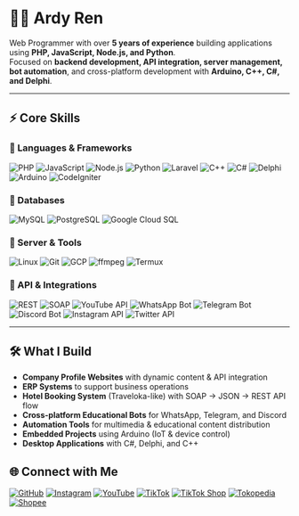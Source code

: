 # 👨‍💻 Ardy Ren

Web Programmer with over **5 years of experience** building applications using **PHP, JavaScript, Node.js, and Python**.  
Focused on **backend development, API integration, server management, bot automation**, and cross-platform development with **Arduino, C++, C#, and Delphi**.  

---

## ⚡ Core Skills  

### 🔹 Languages & Frameworks  
![PHP](https://img.shields.io/badge/PHP-777BB4?style=for-the-badge&logo=php&logoColor=white) ![JavaScript](https://img.shields.io/badge/JavaScript-F7DF1E?style=for-the-badge&logo=javascript&logoColor=black) ![Node.js](https://img.shields.io/badge/Node.js-339933?style=for-the-badge&logo=node.js&logoColor=white) ![Python](https://img.shields.io/badge/Python-3776AB?style=for-the-badge&logo=python&logoColor=white) ![Laravel](https://img.shields.io/badge/Laravel-FF2D20?style=for-the-badge&logo=laravel&logoColor=white) ![C++](https://img.shields.io/badge/C++-00599C?style=for-the-badge&logo=c%2B%2B&logoColor=white) ![C#](https://img.shields.io/badge/C%23-239120?style=for-the-badge&logo=c-sharp&logoColor=white) ![Delphi](https://img.shields.io/badge/Delphi-EE1F35?style=for-the-badge&logo=delphi&logoColor=white) ![Arduino](https://img.shields.io/badge/Arduino-00979D?style=for-the-badge&logo=arduino&logoColor=white) ![CodeIgniter](https://img.shields.io/badge/CodeIgniter-EF4223?style=for-the-badge&logo=codeigniter&logoColor=white)  

### 🔹 Databases  
![MySQL](https://img.shields.io/badge/MySQL-4479A1?style=for-the-badge&logo=mysql&logoColor=white) ![PostgreSQL](https://img.shields.io/badge/PostgreSQL-336791?style=for-the-badge&logo=postgresql&logoColor=white) ![Google Cloud SQL](https://img.shields.io/badge/Cloud%20SQL-4285F4?style=for-the-badge&logo=google-cloud&logoColor=white)  

### 🔹 Server & Tools  
![Linux](https://img.shields.io/badge/Linux-FCC624?style=for-the-badge&logo=linux&logoColor=black) ![Git](https://img.shields.io/badge/Git-F05032?style=for-the-badge&logo=git&logoColor=white) ![GCP](https://img.shields.io/badge/Google%20Cloud-4285F4?style=for-the-badge&logo=google-cloud&logoColor=white) ![ffmpeg](https://img.shields.io/badge/ffmpeg-007808?style=for-the-badge&logo=ffmpeg&logoColor=white) ![Termux](https://img.shields.io/badge/Termux-000000?style=for-the-badge&logo=linux&logoColor=white)  

### 🔹 API & Integrations  
![REST](https://img.shields.io/badge/REST-02569B?style=for-the-badge&logo=api&logoColor=white) ![SOAP](https://img.shields.io/badge/SOAP-FF6C37?style=for-the-badge&logo=xml&logoColor=white) ![YouTube API](https://img.shields.io/badge/YouTube%20API-FF0000?style=for-the-badge&logo=youtube&logoColor=white) ![WhatsApp Bot](https://img.shields.io/badge/WhatsApp%20Bot-25D366?style=for-the-badge&logo=whatsapp&logoColor=white) ![Telegram Bot](https://img.shields.io/badge/Telegram%20Bot-26A5E4?style=for-the-badge&logo=telegram&logoColor=white) ![Discord Bot](https://img.shields.io/badge/Discord%20Bot-5865F2?style=for-the-badge&logo=discord&logoColor=white) ![Instagram API](https://img.shields.io/badge/Instagram%20API-E4405F?style=for-the-badge&logo=instagram&logoColor=white) ![Twitter API](https://img.shields.io/badge/Twitter%20API-1DA1F2?style=for-the-badge&logo=twitter&logoColor=white)  

---

## 🛠 What I Build  
- **Company Profile Websites** with dynamic content & API integration  
- **ERP Systems** to support business operations  
- **Hotel Booking System** (Traveloka-like) with SOAP → JSON → REST API flow  
- **Cross-platform Educational Bots** for WhatsApp, Telegram, and Discord  
- **Automation Tools** for multimedia & educational content distribution  
- **Embedded Projects** using Arduino (IoT & device control)  
- **Desktop Applications** with C#, Delphi, and C++  


## 🌐 Connect with Me
[![GitHub](https://img.shields.io/badge/GitHub-181717?style=for-the-badge&logo=github&logoColor=white)](https://github.com/hardknockdays)
[![Instagram](https://img.shields.io/badge/Instagram-E4405F?style=for-the-badge&logo=instagram&logoColor=white)](https://instagram.com/renpwn_ren)
[![YouTube](https://img.shields.io/badge/YouTube-FF0000?style=for-the-badge&logo=youtube&logoColor=white)](https://www.youtube.com/@RenPwn)
[![TikTok](https://img.shields.io/badge/TikTok-000000?style=for-the-badge&logo=tiktok&logoColor=white)](https://www.tiktok.com/@renpwn)
[![TikTok Shop](https://img.shields.io/badge/TikTok_Shop-000000?style=for-the-badge&logo=tiktok&logoColor=yellow)](https://www.tiktok.com/@renpwn/shop)
[![Tokopedia](https://img.shields.io/badge/Tokopedia-42B549?style=for-the-badge&logo=tokopedia&logoColor=white)](https://tokopedia.com/renpwn)
[![Shopee](https://img.shields.io/badge/Shopee-EE4D2D?style=for-the-badge&logo=shopee&logoColor=white)](https://shopee.co.id/renpwn)

